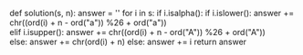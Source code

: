 def solution(s, n):
    answer = ''
    for i in s:
        if i.isalpha():
            if i.islower():
                answer += chr((ord(i) + n - ord("a")) %26 + ord("a"))  
            elif i.isupper():
                answer += chr((ord(i) + n - ord("A")) %26 + ord("A"))  
            else:
                answer += chr(ord(i) + n)
        else:
            answer += i
    return answer
